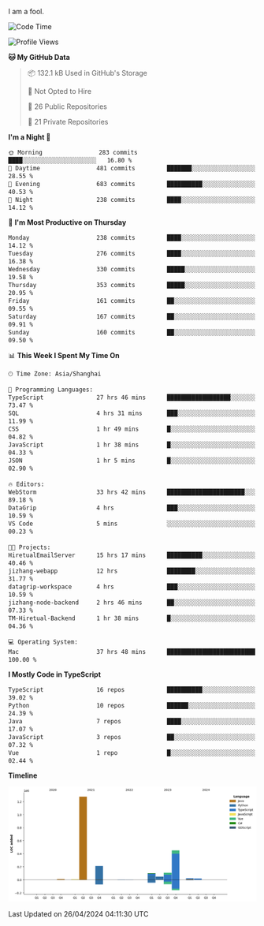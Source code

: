 I am a fool.

<!--START_SECTION:waka-->
![Code Time](http://img.shields.io/badge/Code%20Time-1%2C385%20hrs%2048%20mins-blue)

![Profile Views](http://img.shields.io/badge/Profile%20Views-0-blue)

**🐱 My GitHub Data** 

> 📦 132.1 kB Used in GitHub's Storage 
 > 
> 🚫 Not Opted to Hire
 > 
> 📜 26 Public Repositories 
 > 
> 🔑 21 Private Repositories 
 > 
**I'm a Night 🦉** 

```text
🌞 Morning                283 commits         ████░░░░░░░░░░░░░░░░░░░░░   16.80 % 
🌆 Daytime                481 commits         ███████░░░░░░░░░░░░░░░░░░   28.55 % 
🌃 Evening                683 commits         ██████████░░░░░░░░░░░░░░░   40.53 % 
🌙 Night                  238 commits         ████░░░░░░░░░░░░░░░░░░░░░   14.12 % 
```
📅 **I'm Most Productive on Thursday** 

```text
Monday                   238 commits         ████░░░░░░░░░░░░░░░░░░░░░   14.12 % 
Tuesday                  276 commits         ████░░░░░░░░░░░░░░░░░░░░░   16.38 % 
Wednesday                330 commits         █████░░░░░░░░░░░░░░░░░░░░   19.58 % 
Thursday                 353 commits         █████░░░░░░░░░░░░░░░░░░░░   20.95 % 
Friday                   161 commits         ██░░░░░░░░░░░░░░░░░░░░░░░   09.55 % 
Saturday                 167 commits         ██░░░░░░░░░░░░░░░░░░░░░░░   09.91 % 
Sunday                   160 commits         ██░░░░░░░░░░░░░░░░░░░░░░░   09.50 % 
```


📊 **This Week I Spent My Time On** 

```text
🕑︎ Time Zone: Asia/Shanghai

💬 Programming Languages: 
TypeScript               27 hrs 46 mins      ██████████████████░░░░░░░   73.47 % 
SQL                      4 hrs 31 mins       ███░░░░░░░░░░░░░░░░░░░░░░   11.99 % 
CSS                      1 hr 49 mins        █░░░░░░░░░░░░░░░░░░░░░░░░   04.82 % 
JavaScript               1 hr 38 mins        █░░░░░░░░░░░░░░░░░░░░░░░░   04.33 % 
JSON                     1 hr 5 mins         █░░░░░░░░░░░░░░░░░░░░░░░░   02.90 % 

🔥 Editors: 
WebStorm                 33 hrs 42 mins      ██████████████████████░░░   89.18 % 
DataGrip                 4 hrs               ███░░░░░░░░░░░░░░░░░░░░░░   10.59 % 
VS Code                  5 mins              ░░░░░░░░░░░░░░░░░░░░░░░░░   00.23 % 

🐱‍💻 Projects: 
HiretualEmailServer      15 hrs 17 mins      ██████████░░░░░░░░░░░░░░░   40.46 % 
jizhang-webapp           12 hrs              ████████░░░░░░░░░░░░░░░░░   31.77 % 
datagrip-workspace       4 hrs               ███░░░░░░░░░░░░░░░░░░░░░░   10.59 % 
jizhang-node-backend     2 hrs 46 mins       ██░░░░░░░░░░░░░░░░░░░░░░░   07.33 % 
TM-Hiretual-Backend      1 hr 38 mins        █░░░░░░░░░░░░░░░░░░░░░░░░   04.36 % 

💻 Operating System: 
Mac                      37 hrs 48 mins      █████████████████████████   100.00 % 
```

**I Mostly Code in TypeScript** 

```text
TypeScript               16 repos            ██████████░░░░░░░░░░░░░░░   39.02 % 
Python                   10 repos            ██████░░░░░░░░░░░░░░░░░░░   24.39 % 
Java                     7 repos             ████░░░░░░░░░░░░░░░░░░░░░   17.07 % 
JavaScript               3 repos             ██░░░░░░░░░░░░░░░░░░░░░░░   07.32 % 
Vue                      1 repo              █░░░░░░░░░░░░░░░░░░░░░░░░   02.44 % 
```



**Timeline**

![Lines of Code chart](https://raw.githubusercontent.com/VeejaLiu/VeejaLiu/master/assets/bar_graph.png)


 Last Updated on 26/04/2024 04:11:30 UTC
<!--END_SECTION:waka-->
